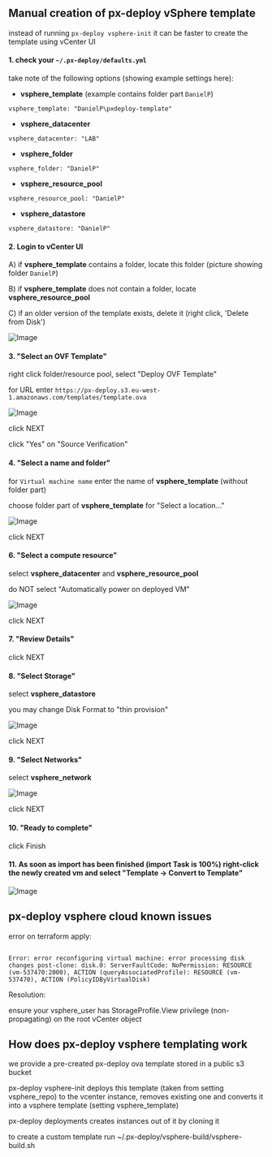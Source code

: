 ## Manual creation of px-deploy vSphere template

instead of running `px-deploy vsphere-init` it can be faster to create the template using vCenter UI

#### 1. check your `~/.px-deploy/defaults.yml`

take note of the following options (showing example settings here):
- **vsphere_template** (example contains folder part `DanielP`)

 `vsphere_template: "DanielP\pxdeploy-template"`

- **vsphere_datacenter**

`vsphere_datacenter: "LAB"`

- **vsphere_folder**

`vsphere_folder: "DanielP"`

- **vsphere_resource_pool**

`vsphere_resource_pool: "DanielP"`

- **vsphere_datastore**

`vsphere_datastore: "DanielP"`

#### 2. Login to vCenter UI

A) if **vsphere_template** contains a folder, locate this folder (picture showing folder `DanielP`)

B) if **vsphere_template** does not contain a folder, locate **vsphere_resource_pool**

C) if an older version of the template exists, delete it (right click, 'Delete from Disk')

![Image](./1_vsphere_deploy.png "deploy on vsphere")

#### 3. "Select an OVF Template"

right click folder/resource pool, select "Deploy OVF Template"

for URL enter `https://px-deploy.s3.eu-west-1.amazonaws.com/templates/template.ova`

![Image](./2_vsphere_ovf_source.png "ovf source")

click NEXT

click "Yes" on "Source Verification"

#### 4. "Select a name and folder"

for `Virtual machine name` enter the name of **vsphere_template** (without folder part)

choose folder part of **vsphere_template** for "Select a location..."

![Image](./3_vsphere_name_folder.png "vm name / folder name")

click NEXT

#### 6. "Select a compute resource"

select **vsphere_datacenter** and **vsphere_resource_pool** 

do NOT select "Automatically power on deployed VM"

![Image](./4_vsphere_resource.png "resource pool")

click NEXT

#### 7. "Review Details"

click NEXT

#### 8. "Select Storage"

select **vsphere_datastore**

you may change Disk Format to "thin provision"

![Image](./5_vsphere_datastore.png "datastore")

click NEXT

#### 9. "Select Networks"

select **vsphere_network**

![Image](./6_vsphere_network.png "network")

click NEXT

#### 10. "Ready to complete"

click Finish

#### 11. As soon as import has been finished (import Task is 100%) right-click the newly created vm and select "Template -> Convert to Template"

![Image](./7_vsphere_template.png "convert to template")


## px-deploy vsphere cloud known issues

error on terraform apply:

```

Error: error reconfiguring virtual machine: error processing disk changes post-clone: disk.0: ServerFaultCode: NoPermission: RESOURCE (vm-537470:2000), ACTION (queryAssociatedProfile): RESOURCE (vm-537470), ACTION (PolicyIDByVirtualDisk)

```

Resolution:

ensure your vsphere_user has StorageProfile.View privilege (non-propagating) on the root vCenter object



## How does px-deploy vsphere templating work

we provide a pre-created px-deploy ova template stored in a public s3 bucket

px-deploy vsphere-init deploys this template (taken from setting vsphere_repo) to the vcenter instance, removes existing one and converts it into a vsphere template (setting vsphere_template)

px-deploy deployments creates instances out of it by cloning it

to create a custom template run ~/.px-deploy/vsphere-build/vsphere-build.sh